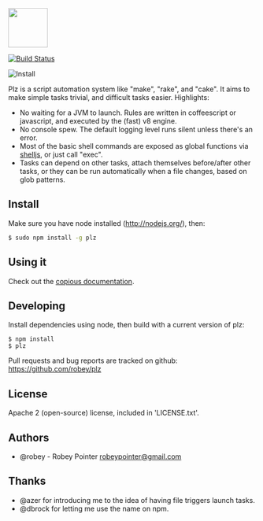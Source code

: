 <img src="https://github.com/robey/plz/raw/master/docs/images/plz.png" width="80">

[![Build Status](https://travis-ci.org/robey/plz.png?branch=master)](https://travis-ci.org/robey/plz)

![Install](https://nodei.co/npm/plz.png?compact=1)

Plz is a script automation system like "make", "rake", and "cake". It aims to make simple tasks trivial, and difficult tasks easier. Highlights:

- No waiting for a JVM to launch. Rules are written in coffeescript or javascript, and executed by the (fast) v8 engine. 
- No console spew. The default logging level runs silent unless there's an error.
- Most of the basic shell commands are exposed as global functions via [shelljs](https://github.com/arturadib/shelljs), or just call "exec".
- Tasks can depend on other tasks, attach themselves before/after other tasks, or they can be run automatically when a file changes, based on glob patterns.


Install
-------

Make sure you have node installed (http://nodejs.org/), then:

```sh
$ sudo npm install -g plz
```


Using it
--------

Check out the [copious documentation](http://robey.github.io/plz/articles/what-is-it.html).


Developing
----------

Install dependencies using node, then build with a current version of plz:

    $ npm install
    $ plz

Pull requests and bug reports are tracked on github:
https://github.com/robey/plz


License
-------

Apache 2 (open-source) license, included in 'LICENSE.txt'.


Authors
-------

- @robey - Robey Pointer <robeypointer@gmail.com>


Thanks
------

- @azer for introducing me to the idea of having file triggers launch tasks.
- @dbrock for letting me use the name on npm.
